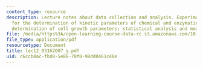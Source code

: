 ```yaml
---
content_type: resource
description: Lecture notes about data collection and analysis. Experimental methods
  for the determination of kinetic parameters of chemical and enzymatic reactions;
  determination of cell growth parameters; statistical analysis and model discrimination.
file: /media/https%3A/open-learning-course-data-rc.s3.amazonaws.com/10-37-chemical-and-biological-reaction-engineering-spring-2007/c6ccb4acfbd85e8670f098dd0461c48e_lec12_03162007_g.pdf
file_type: application/pdf
resourcetype: Document
title: lec12_03162007_g.pdf
uid: c6ccb4ac-fbd8-5e86-70f0-98dd0461c48e
---
```

